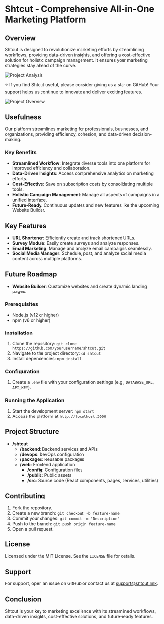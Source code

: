 # Shtcut - Comprehensive All-in-One Marketing Platform

## Overview
Shtcut is designed to revolutionize marketing efforts by streamlining workflows, providing data-driven insights, and offering a cost-effective solution for holistic campaign management. It ensures your marketing strategies stay ahead of the curve.

![Project Analysis](https://shtcut-stg.s3.amazonaws.com/analysis.png)

⭐ If you find Shtcut useful, please consider giving us a star on GitHub! Your support helps us continue to innovate and deliver exciting features.

![Project Overview](https://shtcut-stg.s3.amazonaws.com/star-us.gif)

## Usefulness
Our platform streamlines marketing for professionals, businesses, and organizations, providing efficiency, cohesion, and data-driven decision-making.

### Key Benefits
- **Streamlined Workflow**: Integrate diverse tools into one platform for improved efficiency and collaboration.
- **Data-Driven Insights**: Access comprehensive analytics on marketing efforts.
- **Cost-Effective**: Save on subscription costs by consolidating multiple tools.
- **Holistic Campaign Management**: Manage all aspects of campaigns in a unified interface.
- **Future-Ready**: Continuous updates and new features like the upcoming Website Builder.

## Key Features
- **URL Shortener**: Efficiently create and track shortened URLs.
- **Survey Module**: Easily create surveys and analyze responses.
- **Email Marketing**: Manage and analyze email campaigns seamlessly.
- **Social Media Manager**: Schedule, post, and analyze social media content across multiple platforms.

## Future Roadmap
- **Website Builder**: Customize websites and create dynamic landing pages.

### Prerequisites
- Node.js (v12 or higher)
- npm (v6 or higher)

### Installation
1. Clone the repository: `git clone https://github.com/yourusername/shtcut.git`
2. Navigate to the project directory: `cd shtcut`
3. Install dependencies: `npm install`

### Configuration
1. Create a `.env` file with your configuration settings (e.g., `DATABASE_URL`, `API_KEY`).

### Running the Application
1. Start the development server: `npm start`
2. Access the platform at `http://localhost:3000`

## Project Structure
- **/shtcut**
   - **/backend**: Backend services and APIs
   - **/devops**: DevOps configuration
   - **/packages**: Reusable packages
   - **/web**: Frontend application
      - **/config**: Configuration files
      - **/public**: Public assets
      - **/src**: Source code (React components, pages, services, utilities)

## Contributing
1. Fork the repository.
2. Create a new branch: `git checkout -b feature-name`
3. Commit your changes: `git commit -m "Description"`
4. Push to the branch: `git push origin feature-name`
5. Open a pull request.

## License
Licensed under the MIT License. See the `LICENSE` file for details.

## Support
For support, open an issue on GitHub or contact us at support@shtcut.link.

## Conclusion
Shtcut is your key to marketing excellence with its streamlined workflows, data-driven insights, cost-effective solutions, and future-ready features.